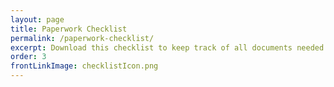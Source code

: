 ```yaml
---
layout: page
title: Paperwork Checklist
permalink: /paperwork-checklist/
excerpt: Download this checklist to keep track of all documents needed for your pet to travel
order: 3
frontLinkImage: checklistIcon.png
---
```


